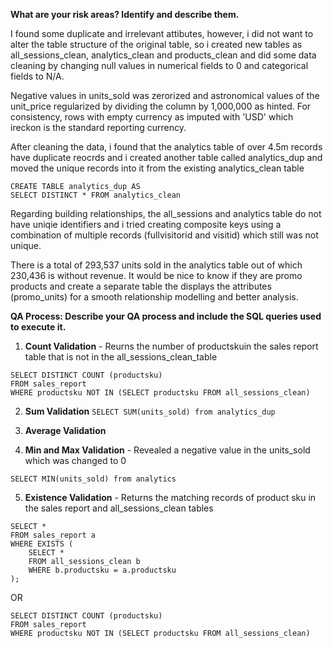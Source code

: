 **What are your risk areas? Identify and describe them.**

I found some duplicate and irrelevant attibutes, however, i did not want to alter the table structure of the original table, so i created new tables as all_sessions_clean, analytics_clean and products_clean and did some data cleaning by changing null values in numerical fields to 0 and categorical fields to N/A.    

Negative values in units_sold was zerorized and astronomical values of the unit_price regularized by dividing the column by 1,000,000 as hinted.
For consistency, rows with empty currency as imputed with 'USD' which ireckon is the standard reporting currency.   

After cleaning the data, i found that the analytics table of over 4.5m records have duplicate reocrds and i created another table called analytics_dup and moved the unique records into it from the existing analytics_clean table
```
CREATE TABLE analytics_dup AS 
SELECT DISTINCT * FROM analytics_clean
```
Regarding building relationships, the all_sessions and analytics table do not have uniqie identifiers and i tried creating composite keys using a combination of multiple records (fullvisitorid and visitid)  which still was not unique.

There is a total of 293,537 units sold in the analytics table out of which 230,436 is without revenue. It would be nice to know if they are promo products and create a separate table the displays the attributes (promo_units) for a smooth relationship modelling and better analysis.


**QA Process:
Describe your QA process and include the SQL queries used to execute it.**

1. **Count Validation** - Reurns the number of productskuin the sales report table that is not in the all_sessions_clean_table
```
SELECT DISTINCT COUNT (productsku) 
FROM sales_report
WHERE productsku NOT IN (SELECT productsku FROM all_sessions_clean)
```
2. **Sum Validation** 
```SELECT SUM(units_sold) from analytics_dup```  

3. **Average Validation**  

4. **Min and Max Validation** - Revealed a negative value in the units_sold which was changed to 0
```
SELECT MIN(units_sold) from analytics
```
5. **Existence Validation** - Returns the matching records of product sku in the sales report and all_sessions_clean tables
```
SELECT *
FROM sales_report a 
WHERE EXISTS (
    SELECT *
    FROM all_sessions_clean b
    WHERE b.productsku = a.productsku
);
```
OR
```
SELECT DISTINCT COUNT (productsku) 
FROM sales_report
WHERE productsku NOT IN (SELECT productsku FROM all_sessions_clean)
```

